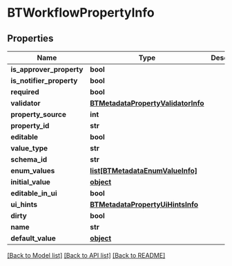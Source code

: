 # BTWorkflowPropertyInfo

## Properties
Name | Type | Description | Notes
------------ | ------------- | ------------- | -------------
**is_approver_property** | **bool** |  | [optional] 
**is_notifier_property** | **bool** |  | [optional] 
**required** | **bool** |  | [optional] 
**validator** | [**BTMetadataPropertyValidatorInfo**](BTMetadataPropertyValidatorInfo.md) |  | [optional] 
**property_source** | **int** |  | [optional] 
**property_id** | **str** |  | [optional] 
**editable** | **bool** |  | [optional] 
**value_type** | **str** |  | [optional] 
**schema_id** | **str** |  | [optional] 
**enum_values** | [**list[BTMetadataEnumValueInfo]**](BTMetadataEnumValueInfo.md) |  | [optional] 
**initial_value** | [**object**](.md) |  | [optional] 
**editable_in_ui** | **bool** |  | [optional] 
**ui_hints** | [**BTMetadataPropertyUiHintsInfo**](BTMetadataPropertyUiHintsInfo.md) |  | [optional] 
**dirty** | **bool** |  | [optional] 
**name** | **str** |  | [optional] 
**default_value** | [**object**](.md) |  | [optional] 

[[Back to Model list]](../README.md#documentation-for-models) [[Back to API list]](../README.md#documentation-for-api-endpoints) [[Back to README]](../README.md)


